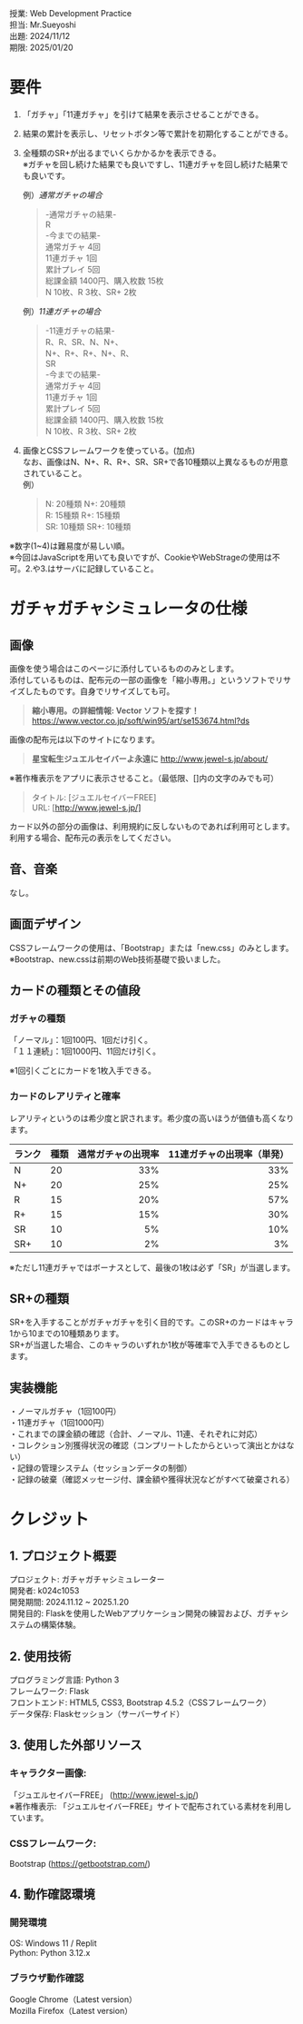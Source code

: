 授業:  Web Development Practice  
担当:  Mr.Sueyoshi  
出題:  2024/11/12  
期限:  2025/01/20

# 要件
1. 「ガチャ」「11連ガチャ」を引けて結果を表示させることができる。  

2. 結果の累計を表示し、リセットボタン等で累計を初期化することができる。
   
3. 全種類のSR+が出るまでいくらかかるかを表示できる。  
   ※ガチャを回し続けた結果でも良いですし、11連ガチャを回し続けた結果でも良いです。
   
   例）_通常ガチャの場合_  
   > -通常ガチャの結果-  
   > R  
   > -今までの結果-  
   > 通常ガチャ 4回  
   > 11連ガチャ 1回  
   > 累計プレイ 5回  
   > 総課金額 1400円、購入枚数 15枚  
   > N 10枚、R 3枚、SR+ 2枚

   例）_11連ガチャの場合_  
   > -11連ガチャの結果-  
   > R、R、SR、N、N+、  
   > N+、R+、R+、N+、R、  
   > SR  
   > -今までの結果-  
   > 通常ガチャ 4回  
   > 11連ガチャ 1回  
   > 累計プレイ 5回  
   > 総課金額 1400円、購入枚数 15枚  
   > N 10枚、R 3枚、SR+ 2枚

5. 画像とCSSフレームワークを使っている。(加点)  
   なお、画像はN、N+、R、R+、SR、SR+で各10種類以上異なるものが用意されていること。  
   例）
   > N: 20種類  N+: 20種類  
   > R: 15種類  R+: 15種類  
   > SR: 10種類  SR+: 10種類

※数字(1~4)は難易度が易しい順。  
※今回はJavaScriptを用いても良いですが、CookieやWebStrageの使用は不可。2.や3.はサーバに記録していること。

# ガチャガチャシミュレータの仕様
## 画像
画像を使う場合はこのページに添付しているもののみとします。  
添付しているものは、配布元の一部の画像を「縮小専用。」というソフトでリサイズしたものです。自身でリサイズしても可。  
> **縮小専用。の詳細情報: Vector ソフトを探す！**  
https://www.vector.co.jp/soft/win95/art/se153674.html?ds

画像の配布元は以下のサイトになります。  
> **星宝転生ジュエルセイバーよ永遠に**
http://www.jewel-s.jp/about/

※著作権表示をアプリに表示させること。（最低限、[]内の文字のみでも可）  
> タイトル: [ジュエルセイバーFREE]  
> URL: [http://www.jewel-s.jp/]

カード以外の部分の画像は、利用規約に反しないものであれば利用可とします。    
利用する場合、配布元の表示をしてください。

## 音、音楽  
なし。

## 画面デザイン  
CSSフレームワークの使用は、「Bootstrap」または「new.css」のみとします。  
※Bootstrap、new.cssは前期のWeb技術基礎で扱いました。  

## カードの種類とその値段  
### ガチャの種類  
「ノーマル」：1回100円、1回だけ引く。  
「１１連続」：1回1000円、11回だけ引く。

※1回引くごとにカードを1枚入手できる。

### カードのレアリティと確率
レアリティというのは希少度と訳されます。希少度の高いほうが価値も高くなります。

| ランク | 種類 | 通常ガチャの出現率 | 11連ガチャの出現率（単発） |
|---|---|---:|---:|
| N | 20 | 33% | 33% |
| N+ | 20 | 25% | 25% |
| R | 15 | 20% | 57% |
| R+ | 15 | 15% | 30% |
| SR | 10 | 5% | 10% |
| SR+ | 10 | 2% | 3% |

※ただし11連ガチャではボーナスとして、最後の1枚は必ず「SR」が当選します。

## SR+の種類
SR+を入手することがガチャガチャを引く目的です。このSR+のカードはキャラ1から10までの10種類あります。  
SR+が当選した場合、このキャラのいずれか1枚が等確率で入手できるものとします。

## 実装機能
・ノーマルガチャ（1回100円）  
・11連ガチャ（1回1000円）  
・これまでの課金額の確認（合計、ノーマル、11連、それぞれに対応）  
・コレクション別獲得状況の確認（コンプリートしたからといって演出とかはない）  
・記録の管理システム（セッションデータの制御）  
・記録の破棄（確認メッセージ付、課金額や獲得状況などがすべて破棄される）  

# クレジット
## 1. プロジェクト概要
プロジェクト: ガチャガチャシミュレーター  
開発者: k024c1053   
開発期間: 2024.11.12 ~ 2025.1.20  
開発目的: Flaskを使用したWebアプリケーション開発の練習および、ガチャシステムの構築体験。  

## 2. 使用技術
プログラミング言語: Python 3  
フレームワーク: Flask  
フロントエンド: HTML5, CSS3, Bootstrap 4.5.2（CSSフレームワーク）  
データ保存: Flaskセッション（サーバーサイド）  

## 3. 使用した外部リソース
### キャラクター画像:
「ジュエルセイバーFREE」 (http://www.jewel-s.jp/)  
※著作権表示: 「ジュエルセイバーFREE」サイトで配布されている素材を利用しています。  

### CSSフレームワーク:  
Bootstrap (https://getbootstrap.com/)  

## 4. 動作確認環境
### 開発環境
OS: Windows 11 / Replit  
Python: Python 3.12.x  
### ブラウザ動作確認
Google Chrome（Latest version）  
Mozilla Firefox（Latest version）  
